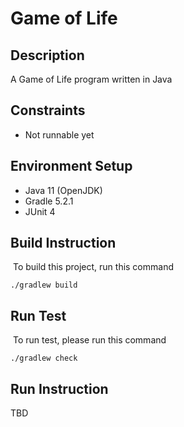 # Game of Life

## Description
A Game of Life program written in Java

## Constraints
- Not runnable yet
​
## Environment Setup

- Java 11 (OpenJDK)
- Gradle 5.2.1
- JUnit 4
​
## Build Instruction
​
To build this project, run this command
```
./gradlew build
```

## Run Test
​
To run test, please run this command
```
./gradlew check
```

## Run Instruction
TBD
